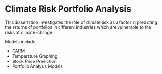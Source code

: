 # Climate Risk Portfolio Analysis
This dissertation investigates the role of climate risk as a factor in predicting the returns of portfolios in different industries which are vulnerable to the risks of climate-change.

Models include 
- CAPM
- Temperature Graphing 
- Stock Price Prediction 
- Portfolio Analysis Models

